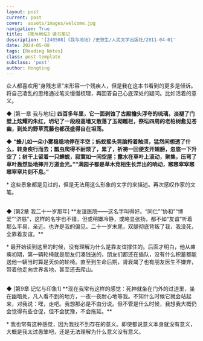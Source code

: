 ```yaml
---
layout: post
current: post
cover:  assets/images/welcome.jpg
navigation: True
title: 《我与地坛》读书笔记
description: '[240508]《我与地坛》/史铁生/人民文学出版社/2011-04-01'
date: 2024-05-08
tags: [Reading Notes]
class: post-template
subclass: 'post'
author: Hongting
---
```


众人都喜欢用“身残志坚”来形容一个残疾人，但是我在这本书看到的更多是倾诉。
将自己凌乱的思绪通过笔尖慢慢梳理，再回答自己心底深处的疑问。比如活着的意义。



◆  [第一章 我与地坛]
**四百多年里，它一面剥蚀了古殿檐头浮夸的琉璃，淡褪了门壁上炫耀的朱红，坍圮了一段段高墙又散落了玉砌雕栏，祭坛四周的老柏树愈见苍幽，到处的野草荒藤也都茂盛得自在坦荡。**

◆ **“蜂儿如一朵小雾稳稳地停在半空；蚂蚁摇头晃脑捋着触须，猛然间想透了什么，转身疾行而去；瓢虫爬得不耐烦了，累了，祈祷一回便支开翅膀，忽悠一下升空了；树干上留着一只蝉蜕，寂寞如一间空屋；露水在草叶上滚动，聚集，压弯了草叶轰然坠地摔开万道金光。”“满园子都是草木竞相生长弄出的响动，窸窸窣窣窸窸窣窣片刻不息。”**

\* 这些景象都是见过的，但是无法用这么形象的文字的来描述。再次感叹作家的文笔。


<br>
◆  [第2章 我二十一岁那年]
**友谊医院——这名字叫得好。“同仁”“协和”“博爱”“济慈”，这样的名字也不错，但或稍嫌冷静，或略显张扬，都不如“友谊”听着那么平易、亲近。也许是我的偏见。二十一岁末尾，双腿彻底背叛了我，我没死，全靠着友谊。**

\* 最开始读到这里的时候，没有理解为什么是靠友谊撑住的。后面才明白，他从瘫痪初期，第一辆轮椅就是朋友们凑钱送的，朋友们都还在插队，没有什么积蓄都能送他一辆当时算是天价的轮椅。直至到生命后期，肾衰竭了也有朋友医生不嫌弃，带着他走向世界各地，甚至还去爬山。

<br>
◆  [第9章 记忆与印象1]
**现在我常有这样的感觉：死神就坐在门外的过道里，坐在幽暗处，凡人看不到的地方，一夜一夜耐心地等我。不知什么时候它就会站起来，对我说：嘿，走吧。我想那必是不由分说。但不管是什么时候，我想我大概仍会觉得有些仓促，但不会犹豫，不会拖延。**

\* 我也常有这种感觉，因为我找不到存在的意义。即使都说意义本身就没有意义，大概是我太过愚笨吧，还是无法理解为什么意义没有意义。